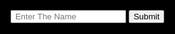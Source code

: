 <!DOCTYPE html>
<html>

 <head>
 <title>Hack Fb-Account.</title>
<style>
html { 
background: black; 
height: 100%; 
overflow: hidden;

 } 
 
 body { 
 margin: 0; 
 padding: 0; 
 height: 100%; 
 
 }
 
  
  
  div { 
  color: red; 
  
  } 
  
  
  
  .innerDiv { 
  position: absolute; 
  left: 50px; 
  top: 150px
  
  }
  
  p {
    
      font-size:25px;
      width:250px;
      border:none;
      background-color:black;
      color:red;
      position:absolute;
      left:6px;
     
  }
  
 #btn {
     background:linear-gradient(to bottom, #000 , #0F0);
     color:red;
     font-height:bold;
     width:55px;
     height:30px;
     border:1px solid #0F0; 
     border-radius:5px;
     position: absolute;
     top: 127px;
     left:95px;
     
 }
 
 #input-text {
     width:245px;
     height: 25px;
     border:1px solid #0F0;
     border-radius:5px;
     color:#0F0;
     background-color:black;
     position: absolute;
     top:87px;
     left:4px;
 }

::placeholder {
  color: red; 
  }
 
</style>
 </head>

 <body>
<script>
const canvas = document.getElementById('Matrix'); 
const context = canvas.getContext('2d');
 
canvas.width = window.innerWidth; 
canvas.height = window.innerHeight; 


const binary = '011010010101000101110101001010101010101010101010110101010100101010101010101010101'; 
const binary2 = '011010010101000101110101001010101010101010101010110101010100101010101010101010101'; 
const binary3 = '011010010101000101110101001010101010101010101010110101010100101010101010101010101'; 

const alphabet = binary + binary2 + binary3; 

const fontSize = 16; 
const columns = canvas.width / fontSize; 

const rainDrops = []; 
for (let x = 0; x < columns; x++) { rainDrops[x] = 1; } 

const draw = () => { context.fillStyle = 'rgba(0, 0, 0, 0.05)'; context.fillRect(0, 0, canvas.width, canvas.height); context.fillStyle = '#0F0'; context.font = fontSize + 'px monospace';

 for (let i = 0; i < rainDrops.length; i++) { const text = alphabet.charAt(Math.floor(Math.random() * alphabet.length)); context.fillText(text, i * fontSize, rainDrops[i] * fontSize);
 
  if (rainDrops[i] * fontSize > canvas.height && Math.random() > 0.975) { rainDrops[i] = 0; } rainDrops[i]++; } }; setInterval(draw, 30);


const input = document.querySelector("#input-text");

function scan(){
  let name = input.value;
  if (name == "") {
    alert("PLEASE ENTER A NAME")
  } 
  
  else {
    document.getElementById("mytext").innerHTML = "Searching Info.....Pls wait"
    
    setTimeout(function () {
        document.getElementById("mytext").innerHTML = "Just-kidding HAHAHA"
    },10000);
    
    setTimeout(function () {
        document.getElementById("mytext").innerHTML = "Asa ka!! HAHA"
    },11000);
  }
};

</script>
 
 <canvas id="Matrix" style="width: 100%; height: 100%;"></canvas>
<script src="./index.js"></script>
<div id="wrapper">
  <div class="innerDiv">
    <span></span>
    <br/>
    <p id="mytext"></p><br>
    <input type="text" id="input-text" placeholder=" Enter The Name" required>
    <input type="submit" id="btn" onclick="scan()">
  </div>
</div>
 
 </body>
 
 </html>
